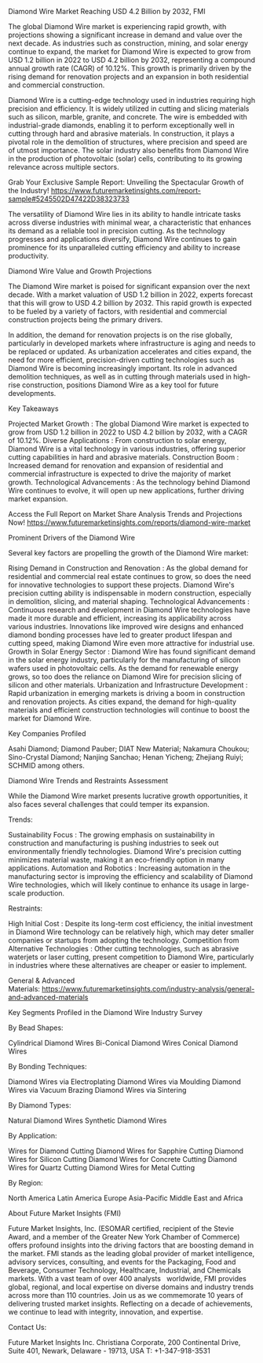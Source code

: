 Diamond Wire Market Reaching USD 4.2 Billion by 2032, FMI

The global Diamond Wire market is experiencing rapid growth, with projections showing a significant increase in demand and value over the next decade. As industries such as construction, mining, and solar energy continue to expand, the market for Diamond Wire is expected to grow from USD 1.2 billion in 2022 to USD 4.2 billion by 2032, representing a compound annual growth rate (CAGR) of 10.12%. This growth is primarily driven by the rising demand for renovation projects and an expansion in both residential and commercial construction.

Diamond Wire is a cutting-edge technology used in industries requiring high precision and efficiency. It is widely utilized in cutting and slicing materials such as silicon, marble, granite, and concrete. The wire is embedded with industrial-grade diamonds, enabling it to perform exceptionally well in cutting through hard and abrasive materials. In construction, it plays a pivotal role in the demolition of structures, where precision and speed are of utmost importance. The solar industry also benefits from Diamond Wire in the production of photovoltaic (solar) cells, contributing to its growing relevance across multiple sectors.

Grab Your Exclusive Sample Report: Unveiling the Spectacular Growth of the Industry! https://www.futuremarketinsights.com/report-sample#5245502D47422D38323733

The versatility of Diamond Wire lies in its ability to handle intricate tasks across diverse industries with minimal wear, a characteristic that enhances its demand as a reliable tool in precision cutting. As the technology progresses and applications diversify, Diamond Wire continues to gain prominence for its unparalleled cutting efficiency and ability to increase productivity.

Diamond Wire Value and Growth Projections

The Diamond Wire market is poised for significant expansion over the next decade. With a market valuation of USD 1.2 billion in 2022, experts forecast that this will grow to USD 4.2 billion by 2032. This rapid growth is expected to be fueled by a variety of factors, with residential and commercial construction projects being the primary drivers.

In addition, the demand for renovation projects is on the rise globally, particularly in developed markets where infrastructure is aging and needs to be replaced or updated. As urbanization accelerates and cities expand, the need for more efficient, precision-driven cutting technologies such as Diamond Wire is becoming increasingly important. Its role in advanced demolition techniques, as well as in cutting through materials used in high-rise construction, positions Diamond Wire as a key tool for future developments.

Key Takeaways

Projected Market Growth : The global Diamond Wire market is expected to grow from USD 1.2 billion in 2022 to USD 4.2 billion by 2032, with a CAGR of 10.12%.
Diverse Applications : From construction to solar energy, Diamond Wire is a vital technology in various industries, offering superior cutting capabilities in hard and abrasive materials.
Construction Boom : Increased demand for renovation and expansion of residential and commercial infrastructure is expected to drive the majority of market growth.
Technological Advancements : As the technology behind Diamond Wire continues to evolve, it will open up new applications, further driving market expansion.

Access the Full Report on Market Share Analysis Trends and Projections Now! https://www.futuremarketinsights.com/reports/diamond-wire-market

Prominent Drivers of the Diamond Wire

Several key factors are propelling the growth of the Diamond Wire market:

Rising Demand in Construction and Renovation : As the global demand for residential and commercial real estate continues to grow, so does the need for innovative technologies to support these projects. Diamond Wire's precision cutting ability is indispensable in modern construction, especially in demolition, slicing, and material shaping.
Technological Advancements : Continuous research and development in Diamond Wire technologies have made it more durable and efficient, increasing its applicability across various industries. Innovations like improved wire designs and enhanced diamond bonding processes have led to greater product lifespan and cutting speed, making Diamond Wire even more attractive for industrial use.
Growth in Solar Energy Sector : Diamond Wire has found significant demand in the solar energy industry, particularly for the manufacturing of silicon wafers used in photovoltaic cells. As the demand for renewable energy grows, so too does the reliance on Diamond Wire for precision slicing of silicon and other materials.
Urbanization and Infrastructure Development : Rapid urbanization in emerging markets is driving a boom in construction and renovation projects. As cities expand, the demand for high-quality materials and efficient construction technologies will continue to boost the market for Diamond Wire.

Key Companies Profiled

Asahi Diamond; Diamond Pauber; DIAT New Material; Nakamura Choukou; Sino-Crystal Diamond; Nanjing Sanchao; Henan Yicheng; Zhejiang Ruiyi; SCHMID among others.

Diamond Wire Trends and Restraints Assessment

While the Diamond Wire market presents lucrative growth opportunities, it also faces several challenges that could temper its expansion.

Trends:

Sustainability Focus : The growing emphasis on sustainability in construction and manufacturing is pushing industries to seek out environmentally friendly technologies. Diamond Wire's precision cutting minimizes material waste, making it an eco-friendly option in many applications.
Automation and Robotics : Increasing automation in the manufacturing sector is improving the efficiency and scalability of Diamond Wire technologies, which will likely continue to enhance its usage in large-scale production.

Restraints:

High Initial Cost : Despite its long-term cost efficiency, the initial investment in Diamond Wire technology can be relatively high, which may deter smaller companies or startups from adopting the technology.
Competition from Alternative Technologies : Other cutting technologies, such as abrasive waterjets or laser cutting, present competition to Diamond Wire, particularly in industries where these alternatives are cheaper or easier to implement.

General & Advanced Materials: https://www.futuremarketinsights.com/industry-analysis/general-and-advanced-materials

Key Segments Profiled in the Diamond Wire Industry Survey

By Bead Shapes:

Cylindrical Diamond Wires
Bi-Conical Diamond Wires
Conical Diamond Wires

By Bonding Techniques:

Diamond Wires via Electroplating
Diamond Wires via Moulding
Diamond Wires via Vacuum Brazing
Diamond Wires via Sintering

By Diamond Types:

Natural Diamond Wires
Synthetic Diamond Wires

By Application:

Wires for Diamond Cutting
Diamond Wires for Sapphire Cutting
Diamond Wires for Silicon Cutting
Diamond Wires for Concrete Cutting
Diamond Wires for Quartz Cutting
Diamond Wires for Metal Cutting

By Region:

North America
Latin America
Europe
Asia-Pacific
Middle East and Africa

About Future Market Insights (FMI)

Future Market Insights, Inc. (ESOMAR certified, recipient of the Stevie Award, and a member of the Greater New York Chamber of Commerce) offers profound insights into the driving factors that are boosting demand in the market. FMI stands as the leading global provider of market intelligence, advisory services, consulting, and events for the Packaging, Food and Beverage, Consumer Technology, Healthcare, Industrial, and Chemicals markets. With a vast team of over 400 analysts   worldwide, FMI provides global, regional, and local expertise on diverse domains and industry trends across more than 110 countries. Join us as we commemorate 10 years of delivering trusted market insights. Reflecting on a decade of achievements, we continue to lead with integrity, innovation, and expertise.

Contact Us:   

Future Market Insights Inc.
Christiana Corporate, 200 Continental Drive,
Suite 401, Newark, Delaware - 19713, USA
T: +1-347-918-3531
